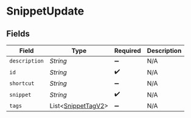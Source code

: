 # SnippetUpdate


## Fields

| Field                                                     | Type                                                      | Required                                                  | Description                                               |
| --------------------------------------------------------- | --------------------------------------------------------- | --------------------------------------------------------- | --------------------------------------------------------- |
| `description`                                             | *String*                                                  | :heavy_minus_sign:                                        | N/A                                                       |
| `id`                                                      | *String*                                                  | :heavy_check_mark:                                        | N/A                                                       |
| `shortcut`                                                | *String*                                                  | :heavy_minus_sign:                                        | N/A                                                       |
| `snippet`                                                 | *String*                                                  | :heavy_check_mark:                                        | N/A                                                       |
| `tags`                                                    | List<[SnippetTagV2](../../models/shared/SnippetTagV2.md)> | :heavy_minus_sign:                                        | N/A                                                       |